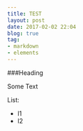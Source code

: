 ```yaml
---
title: TEST
layout: post
date: 2017-02-02 22:04
blog: true
tag:
- markdown
- elements
---
```


###Heading

Some Text

List:
- l1
- l2
